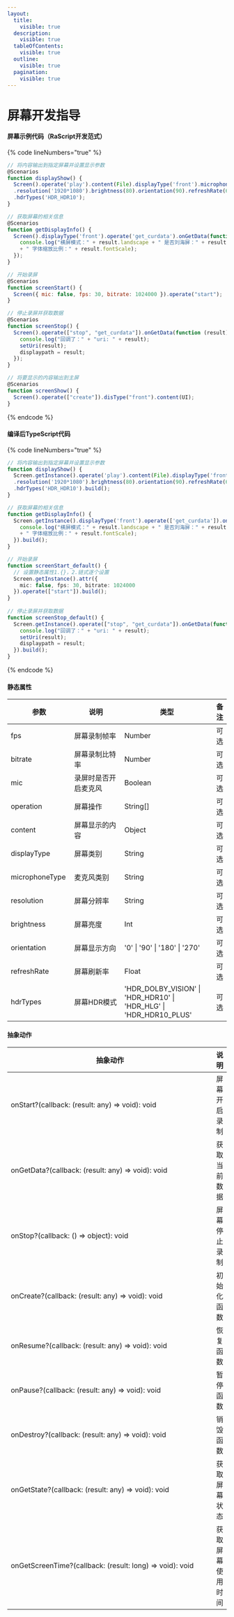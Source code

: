 ```yaml
---
layout:
  title:
    visible: true
  description:
    visible: true
  tableOfContents:
    visible: true
  outline:
    visible: true
  pagination:
    visible: true
---
```


# 屏幕开发指导

#### 屏幕示例代码（RaScript开发范式）

{% code lineNumbers="true" %}
```javascript
// 将内容输出到指定屏幕并设置显示参数
@Scenarios
function displayShow() {
  Screen().operate('play').content(File).displayType('front').microphoneType('front')
  .resolution('1920*1080').brightness(80).orientation(90).refreshRate(60)
  .hdrTypes('HDR_HDR10');
}

// 获取屏幕的相关信息
@Scenarios
function getDisplayInfo() {
  Screen().displayType('front').operate('get_curdata').onGetData(function (result) {
    console.log("横屏模式：" + result.landscape + " 是否刘海屏：" + result.hasNotch
    + " 字体缩放比例：" + result.fontScale);
  });
}

// 开始录屏
@Scenarios
function screenStart() {
  Screen({ mic: false, fps: 30, bitrate: 1024000 }).operate("start");
}

// 停止录屏并获取数据
@Scenarios
function screenStop() {
  Screen().operate(["stop", "get_curdata"]).onGetData(function (result) {
    console.log("回调了：" + "uri: " + result);
    setUri(result);
    displaypath = result;
  });
}

// 将要显示的内容输出到主屏
@Scenarios
function screenShow() {
  Screen().operate(["create"]).disType("front").content(UI);
}
```
{% endcode %}

#### 编译后TypeScript代码

{% code lineNumbers="true" %}
```typescript
// 将内容输出到指定屏幕并设置显示参数
function displayShow() {
  Screen.getInstance().operate('play').content(File).displayType('front').microphoneType('front')
  .resolution('1920*1080').brightness(80).orientation(90).refreshRate(60)
  .hdrTypes('HDR_HDR10').build();
}

// 获取屏幕的相关信息
function getDisplayInfo() {
  Screen.getInstance().displayType('front').operate(['get_curdata']).onGetData(function (result) {
    console.log("横屏模式：" + result.landscape + " 是否刘海屏：" + result.hasNotch
    + " 字体缩放比例：" + result.fontScale);
  }).build();
}

// 开始录屏
function screenStart_default() { 
  // 设置静态属性1.{}，2.链式逐个设置
  Screen.getInstance().attr({ 
    mic: false, fps: 30, bitrate: 1024000 
  }).operate(["start"]).build(); 
}
  
// 停止录屏并获取数据
function screenStop_default() { 
  Screen.getInstance().operate(["stop", "get_curdata"]).onGetData(function (result) {
    console.log("回调了：" + "uri: " + result);
    setUri(result);
    displaypath = result;
  }).build(); 
}
```
{% endcode %}

#### 静态属性

<table><thead><tr><th width="138">参数</th><th width="250">说明</th><th width="263">类型</th><th>备注</th></tr></thead><tbody><tr><td>fps</td><td>屏幕录制帧率</td><td>Number</td><td>可选</td></tr><tr><td>bitrate</td><td>屏幕录制比特率</td><td>Number</td><td>可选</td></tr><tr><td>mic</td><td>录屏时是否开启麦克风</td><td>Boolean</td><td>可选</td></tr><tr><td>operation</td><td>屏幕操作</td><td>String[]</td><td>可选</td></tr><tr><td>content</td><td>屏幕显示的内容</td><td>Object</td><td>可选</td></tr><tr><td>displayType</td><td>屏幕类别</td><td>String</td><td>可选</td></tr><tr><td>microphoneType</td><td>麦克风类别</td><td>String</td><td>可选</td></tr><tr><td>resolution</td><td>屏幕分辨率</td><td>String</td><td>可选</td></tr><tr><td>brightness</td><td>屏幕亮度</td><td>Int</td><td>可选</td></tr><tr><td>orientation</td><td>屏幕显示方向</td><td>'0' | '90' | '180' | '270'</td><td>可选</td></tr><tr><td>refreshRate</td><td>屏幕刷新率</td><td>Float</td><td>可选</td></tr><tr><td>hdrTypes</td><td>屏幕HDR模式</td><td>'HDR_DOLBY_VISION' | 'HDR_HDR10' | 'HDR_HLG' | 'HDR_HDR10_PLUS'</td><td>可选</td></tr></tbody></table>

#### 抽象动作

<table><thead><tr><th width="474">抽象动作</th><th>说明</th></tr></thead><tbody><tr><td>onStart?(callback: (result: any) => void): void</td><td>屏幕开启录制</td></tr><tr><td>onGetData?(callback: (result: any) => void): void</td><td>获取当前数据</td></tr><tr><td>onStop?(callback: () => object): void</td><td>屏幕停止录制</td></tr><tr><td>onCreate?(callback: (result: any) => void): void</td><td>初始化函数</td></tr><tr><td>onResume?(callback: (result: any) => void): void</td><td>恢复函数</td></tr><tr><td>onPause?(callback: (result: any) => void): void</td><td>暂停函数</td></tr><tr><td>onDestroy?(callback: (result: any) => void): void</td><td>销毁函数</td></tr><tr><td>onGetState?(callback: (result: any) => void): void</td><td>获取屏幕状态</td></tr><tr><td>onGetScreenTime?(callback: (result: long) => void): void</td><td>获取屏幕使用时间</td></tr></tbody></table>
